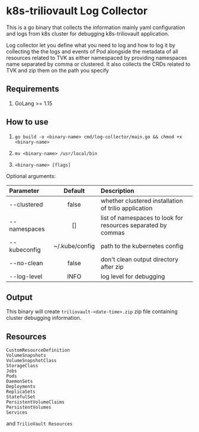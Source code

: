 # k8s-triliovault Log Collector
This is a go binary that collects the information mainly yaml configuration and logs from k8s cluster for debugging k8s-triliovault application.

Log collector let you define what you need to log and how to log it by collecting the the logs and events of Pod alongside the metadata of all resources related to TVK as either namespaced by providing namespaces name separated by comma or clustered. It also collects the CRDs related to TVK and zip them on the path you specify

## Requirements
1. GoLang >= 1.15

## How to use
1. ```go build -o <binary-name> cmd/log-collector/main.go && chmod +x <binary-name>```

2. ```mv <binary-name> /usr/local/bin```
3.  ```<binary-name> [flags]```

Optional arguments:

| Parameter                 | Default       | Description   |	
| :------------------------ |:-------------:| :-------------|
| --clustered 	       |	false           |whether clustered installation of trilio application
| --namespaces          | []           |list of namespaces to look for resources separated by commas
| --kubeconfig 	       |	~/.kube/config	            |path to the kubernetes config
| --no-clean  		       | false	           | don\'t clean output directory after zip
| --log-level  		       | INFO	           | log level for debugging

## Output
This binary will create `triliovault-<date-time>.zip` zip file containing cluster debugging information.

## Resources
```
CustomResourceDefinition
VolumeSnapshots
VolumeSnapshotClass
StorageClass
Jobs
Pods
DaemonSets
Deployments
ReplicaSets
StatefulSet
PersistentVolumeClaims
PersistentVolumes
Services
```
and ```TrilioVault Resources```

